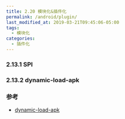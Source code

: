 ```yaml
---
title: 2.20 模块化&插件化
permalink: /android/plugin/
last_modified_at: 2019-03-21T09:45:06-05:00
tags:
  - 模块化
categories:
  - 插件化
---
```


### 2.13.1 SPI

### 2.13.2 dynamic-load-apk


### 参考
- [dynamic-load-apk](https://github.com/singwhatiwanna/dynamic-load-apk)
